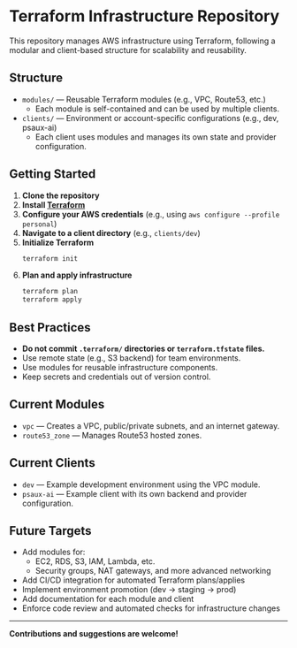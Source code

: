 # Terraform Infrastructure Repository

This repository manages AWS infrastructure using Terraform, following a modular and client-based structure for scalability and reusability.

## Structure

- `modules/` — Reusable Terraform modules (e.g., VPC, Route53, etc.)
  - Each module is self-contained and can be used by multiple clients.
- `clients/` — Environment or account-specific configurations (e.g., dev, psaux-ai)
  - Each client uses modules and manages its own state and provider configuration.

## Getting Started

1. **Clone the repository**
2. **Install [Terraform](https://www.terraform.io/downloads.html)**
3. **Configure your AWS credentials** (e.g., using `aws configure --profile personal`)
4. **Navigate to a client directory** (e.g., `clients/dev`)
5. **Initialize Terraform**
   ```sh
   terraform init
   ```
6. **Plan and apply infrastructure**
   ```sh
   terraform plan
   terraform apply
   ```

## Best Practices
- **Do not commit `.terraform/` directories or `terraform.tfstate` files.**
- Use remote state (e.g., S3 backend) for team environments.
- Use modules for reusable infrastructure components.
- Keep secrets and credentials out of version control.

## Current Modules
- `vpc` — Creates a VPC, public/private subnets, and an internet gateway.
- `route53_zone` — Manages Route53 hosted zones.

## Current Clients
- `dev` — Example development environment using the VPC module.
- `psaux-ai` — Example client with its own backend and provider configuration.

## Future Targets
- Add modules for:
  - EC2, RDS, S3, IAM, Lambda, etc.
  - Security groups, NAT gateways, and more advanced networking
- Add CI/CD integration for automated Terraform plans/applies
- Implement environment promotion (dev → staging → prod)
- Add documentation for each module and client
- Enforce code review and automated checks for infrastructure changes

---

**Contributions and suggestions are welcome!**
